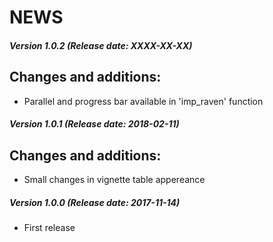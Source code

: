# NEWS

##### Version 1.0.2 (Release date: XXXX-XX-XX)

## Changes and additions:

* Parallel and progress bar available in 'imp_raven' function


##### Version 1.0.1 (Release date: 2018-02-11)

## Changes and additions:

* Small changes in vignette table appereance

##### Version 1.0.0 (Release date: 2017-11-14)

* First release

